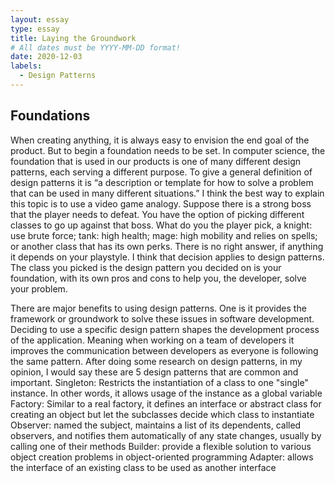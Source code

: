```yaml
---
layout: essay
type: essay
title: Laying the Groundwork
# All dates must be YYYY-MM-DD format!
date: 2020-12-03
labels:
  - Design Patterns
---
```


## Foundations

When creating anything, it is always easy to envision the end goal of the product. But to begin a foundation needs to be set. In computer science, the foundation that is used in our products is one of many different design patterns, each serving a different purpose. To give a general definition of design patterns it is “a description or template for how to solve a problem that can be used in many different situations.” I think the best way to explain this topic is to use a video game analogy. Suppose there is a strong boss that the player needs to defeat. You have the option of picking different classes to go up against that boss. What do you the player pick, a knight: use brute force; tank: high health; mage: high mobility and relies on spells; or another class that has its own perks. There is no right answer, if anything it depends on your playstyle. I think that decision applies to design patterns. The class you picked is the design pattern you decided on is your foundation, with its own pros and cons to help you, the developer, solve your problem. 

There are major benefits to using design patterns. One is it provides the framework or groundwork to solve these issues in software development. Deciding to use a specific design pattern shapes the development process of the application. Meaning when working on a team of developers it improves the communication between developers as everyone is following the same pattern. After doing some research on design patterns, in my opinion, I would say these are 5 design patterns that are common and important.
Singleton: Restricts the instantiation of a class to one "single" instance. In other words, it allows usage of the instance as a global variable
Factory: Similar to a real factory, it defines an interface or abstract class for creating an object but let the subclasses decide which class to instantiate
Observer: named the subject, maintains a list of its dependents, called observers, and notifies them automatically of any state changes, usually by calling one of their methods
Builder: provide a flexible solution to various object creation problems in object-oriented programming
Adapter: allows the interface of an existing class to be used as another interface

